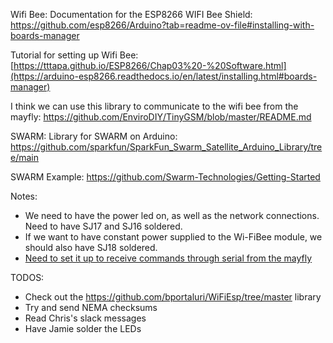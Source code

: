 Wifi Bee:
Documentation for the ESP8266 WIFI Bee Shield: https://github.com/esp8266/Arduino?tab=readme-ov-file#installing-with-boards-manager

Tutorial for setting up Wifi Bee: [https://tttapa.github.io/ESP8266/Chap03%20-%20Software.html](https://arduino-esp8266.readthedocs.io/en/latest/installing.html#boards-manager)

I think we can use this library to communicate to the wifi bee from the mayfly: https://github.com/EnviroDIY/TinyGSM/blob/master/README.md


SWARM:
Library for SWARM on Arduino: https://github.com/sparkfun/SparkFun_Swarm_Satellite_Arduino_Library/tree/main

SWARM Example: https://github.com/Swarm-Technologies/Getting-Started


Notes:
- We need to have the power led on, as well as the network connections. Need to have SJ17 and SJ16 soldered.
- If we want to have constant power supplied to the Wi-FiBee module, we should also have SJ18 soldered. 
- [Need to set it up to receive commands through serial from the mayfly]([url](https://wiki.dfrobot.com/SKU_TEL0092_WiFi_Bee-ESP8266_Wirelss_module#target_5))


TODOS:
- Check out the https://github.com/bportaluri/WiFiEsp/tree/master library
- Try and send NEMA checksums
- Read Chris's slack messages
- Have Jamie solder the LEDs
